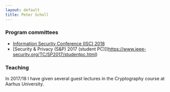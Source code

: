 ```yaml
---
layout: default
title: Peter Scholl
---
```


### Program committees

- [Information Security Conference (ISC) 2018](http://isc2018.sccs.surrey.ac.uk/)
- [Security & Privacy (S&P) 2017 (student PC)])https://www.ieee-security.org/TC/SP2017/studentpc.html)

### Teaching

In 2017/18 I have given several guest lectures in the Cryptography course at Aarhus University.

